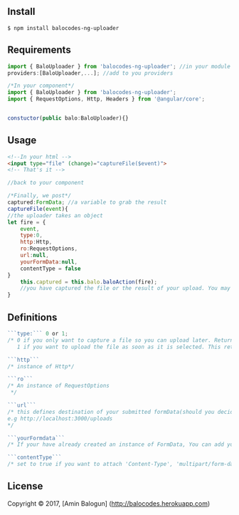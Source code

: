 ## Install

```
$ npm install balocodes-ng-uploader
```

## Requirements

```js
import { BaloUploader } from 'balocodes-ng-uploader'; //in your module
providers:[BaloUploader,...]; //add to you providers

/*In your component*/
import { BaloUploader } from 'balocodes-ng-uploader';
import { RequestOptions, Http, Headers } from '@angular/core';


constuctor(public balo:BaloUploader){}
```

## Usage
```html
<!--In your html -->
<input type="file" (change)="captureFile($event)">
<!-- That's it -->
```

```js
//back to your component 

/*Finally, we post*/
captured:FormData; //a variable to grab the result 
captureFile(event){
//the uploader takes an object
let fire = {    
    event, 
    type:0, 
    http:Http,
    ro:RequestOptions, 
    url:null, 
    yourFormData:null, 
    contentType = false
}
    this.captured = this.balo.baloAction(fire);
    //you have captured the file or the result of your upload. You may now do as you wish!!!
}

```

## Definitions
```js
```type:``` 0 or 1; 
/* 0 if you only want to capture a file so you can upload later. Returns form data      containing your file.
   1 if you want to upload the file as soon as it is selected. This returns the result*/

```http``` 
/* instance of Http*/

```ro```
/* An instance of RequestOptions
 */

```url```
/* this defines destination of your submitted formData(should you decide to post it immediately)
e.g http://localhost:3000/uploads
*/

```yourFormdata```
/* If your have already created an instance of FormData, You can add your file to it and post them at once*/

```contentType```
/* set to true if you want to attach 'Content-Type', 'multipart/form-data' to your header. Not required in Angular 4 */
```

## License

Copyright © 2017, [Amin Balogun] (http://balocodes.herokuapp.com)


